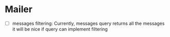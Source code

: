 # Mailer

- [ ] messages filtering: Currently, messages query returns all the messages it will be nice if query can implement filtering
